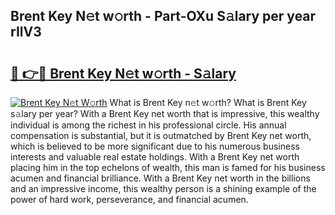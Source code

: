 ## Brent Key N𝚎t w𝚘rth - Part-OXu S𝚊lary per year rIlV3

# <h2><a href="http://gc58xn.nevu.top/?p=Brent+Key">🔗 👉🔴 Brent Key N𝚎t w𝚘rth - S𝚊lary</a></h2>

[![Brent Key N𝚎t W𝚘rth](https://i.imgur.com/Oavwk0R.jpeg)](http://gc58xn.nevu.top/?p=Brent+Key)
What is Brent Key n𝚎t w𝚘rth? What is Brent Key s𝚊lary per year?
With a Brent Key net worth that is impressive, this wealthy individual is among the richest in his professional circle. His annual compensation is substantial, but it is outmatched by Brent Key net worth, which is believed to be more significant due to his numerous business interests and valuable real estate holdings. With a Brent Key net worth placing him in the top echelons of wealth, this man is famed for his business acumen and financial brilliance. With a Brent Key net worth in the billions and an impressive income, this wealthy person is a shining example of the power of hard work, perseverance, and financial acumen.

